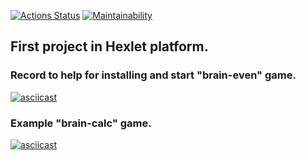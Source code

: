
[![Actions Status](https://github.com/Hardtmuth/frontend-project-44/actions/workflows/hexlet-check.yml/badge.svg)](https://github.com/Hardtmuth/frontend-project-44/actions) [![Maintainability](https://api.codeclimate.com/v1/badges/88e66a42c58f77c95fa7/maintainability)](https://codeclimate.com/github/Hardtmuth/frontend-project-44/maintainability)

## First project in Hexlet platform.

### Record to help for installing and start "brain-even" game.
[![asciicast](https://asciinema.org/a/622839.svg)](https://asciinema.org/a/622839)

### Example "brain-calc" game.
[![asciicast](https://asciinema.org/a/623107.svg)](https://asciinema.org/a/623107)